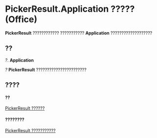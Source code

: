 
# PickerResult.Application ????? (Office)

 **PickerResult** ???????????? ??????????? **Application** ???????????????????


## ??

 _?_. **Application**

 _?_ **PickerResult** ???????????????????????


## ????


#### ??


[PickerResult ??????](5229d2ad-a32e-a864-9de4-dc651199ff58.md)
#### ????????


[PickerResult ???????????](http://msdn.microsoft.com/library/3d04c242-a306-c3f6-34e4-6c5a590a369f%28Office.15%29.aspx)